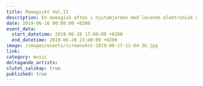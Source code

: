 ```yaml
---
title: Momagiskt Vol.II
description: En momagisk afton i njutomjorden med levande elektronisk mysmusik.
date: 2019-06-16 00:00:00 +0200
event_data:
  start_datetime: 2019-06-28 17:00:00 +0200
  end_datetime: 2019-06-28 23:00:00 +0200
image: /images/events/screenshot-2019-06-17-12-04-38.jpg
link:
category: music
deltagande_artists:
slutet_salskap: true
published: true
---
```


